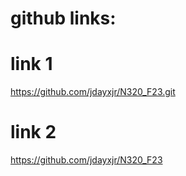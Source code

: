 # github links:

# link 1

https://github.com/jdayxjr/N320_F23.git

# link 2

https://github.com/jdayxjr/N320_F23
